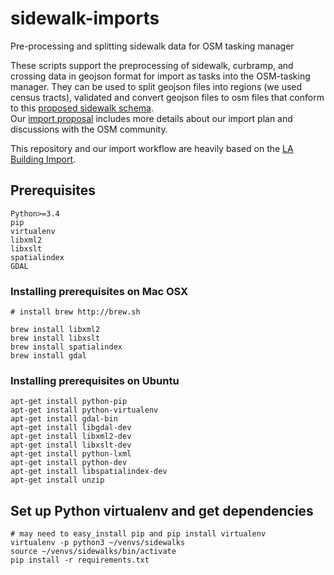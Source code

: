 # sidewalk-imports
Pre-processing and splitting sidewalk data for OSM tasking manager

These scripts support the preprocessing of sidewalk, curbramp, and crossing data 
in geojson format for import as tasks into the OSM-tasking manager.  They 
can be used to split geojson files into regions (we used census tracts), 
validated and convert geojson files to osm files that conform to this 
[proposed sidewalk schema](http://wiki.openstreetmap.org/wiki/Proposed_features/sidewalk_schema).  
Our [import proposal](http://wiki.openstreetmap.org/wiki/Seattle,_Washington/Sidewalk_Import) 
includes more details about our import plan and discussions with the OSM community.

This repository and our import workflow are heavily based on the [LA 
Building Import](https://github.com/osmlab/labuildings).

## Prerequisites

    Python>=3.4
    pip
    virtualenv
    libxml2
    libxslt
    spatialindex
    GDAL

### Installing prerequisites on Mac OSX

    # install brew http://brew.sh

    brew install libxml2
    brew install libxslt
    brew install spatialindex
    brew install gdal

### Installing prerequisites on Ubuntu

    apt-get install python-pip
    apt-get install python-virtualenv
    apt-get install gdal-bin
    apt-get install libgdal-dev
    apt-get install libxml2-dev
    apt-get install libxslt-dev
    apt-get install python-lxml
    apt-get install python-dev
    apt-get install libspatialindex-dev
    apt-get install unzip

## Set up Python virtualenv and get dependencies
    # may need to easy_install pip and pip install virtualenv
    virtualenv -p python3 ~/venvs/sidewalks
    source ~/venvs/sidewalks/bin/activate
    pip install -r requirements.txt


